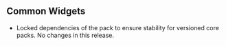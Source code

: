 ## Common Widgets

- Locked dependencies of the pack to ensure stability for versioned core packs. No changes in this release.